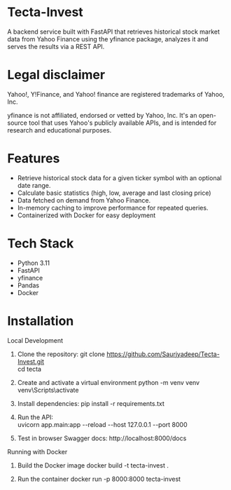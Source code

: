 # Tecta-Invest
A backend service built with FastAPI that retrieves historical stock market data from Yahoo Finance using the yfinance package, analyzes it and serves the results via a REST API.

# Legal disclaimer

Yahoo!, Y!Finance, and Yahoo! finance are registered trademarks of Yahoo, Inc.

yfinance is not affiliated, endorsed or vetted by Yahoo, Inc. It's an open-source tool that uses Yahoo's publicly available APIs, and is intended for research and educational purposes.

# Features

- Retrieve historical stock data for a given ticker symbol with an optional date range.
- Calculate basic statistics (high, low, average and last closing price)
- Data fetched on demand from Yahoo Finance.
- In-memory caching to improve performance for repeated queries.
- Containerized with Docker for easy deployment

# Tech Stack
- Python 3.11
- FastAPI
- yfinance
- Pandas
- Docker

# Installation

Local Development

1. Clone the repository:
git clone https://github.com/Saurjyadeep/Tecta-Invest.git  
cd tecta

2. Create and activate a virtual environment
python -m venv venv  
venv\Scripts\activate

3. Install dependencies:
pip install -r requirements.txt

4. Run the API:    
uvicorn app.main:app --reload --host 127.0.0.1 --port 8000

5. Test in browser
Swagger docs: http://localhost:8000/docs


Running with Docker
1. Build the Docker image
docker build -t tecta-invest .

2. Run the container
docker run -p 8000:8000 tecta-invest
